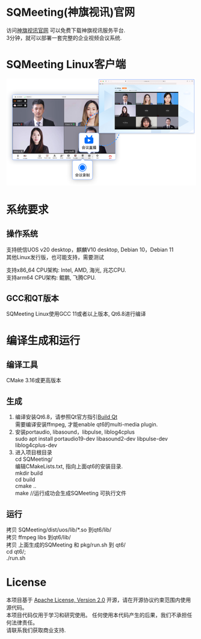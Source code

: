# SQMeeting(神旗视讯)官网
访问[神旗视讯官网](https://shenqi.internetware.cn) 可以免费下载神旗视讯服务平台.  
3分钟，就可以部署一套完整的企业视频会议系统. 

# SQMeeting Linux客户端

![screenshot](./image1.jpg)

# 系统要求

## 操作系统
支持统信UOS v20 desktop，麒麟V10 desktop, Debian 10，Debian 11  
其他Linux发行版，也可能支持，需要测试

支持x86_64 CPU架构: Intel, AMD, 海光, 兆芯CPU.  
支持arm64 CPU架构: 鲲鹏, 飞腾CPU.  

## GCC和QT版本

SQMeeting Linux使用GCC 11或者以上版本, Qt6.8进行编译 

# 编译生成和运行

## 编译工具
CMake 3.16或更高版本

## 生成
1. 编译安装Qt6.8，请参照Qt官方指引[Build Qt](https://wiki.qt.io/Building_Qt_6_from_Git)   
   需要编译安装ffmpeg, 才能enable qt6的multi-media plugin.  
2. 安装portaudio, libasound，libpulse, liblog4cplus  
   sudo apt install portaudio19-dev libasound2-dev libpulse-dev liblog4cplus-dev
4. 进入项目根目录  
   cd SQMeeting/  
   编辑CMakeLists.txt, 指向上面qt6的安装目录.    
   mkdir build  
   cd build  
   cmake ..  
   make   //运行成功会生成SQMeeting 可执行文件

## 运行
   拷贝 SQMeeting/dist/uos/lib/*.so 到qt6/lib/  
   拷贝 ffmpeg libs 到qt6/lib/  
   拷贝 上面生成的SQMeeting 和 pkg/run.sh 到 qt6/   
   cd qt6/;  
   ./run.sh 

# License
本项目基于 [Apache License, Version 2.0](./LICENSE) 开源，请在开源协议约束范围内使用源代码。  
本项目代码仅用于学习和研究使用。 任何使用本代码产生的后果，我们不承担任何法律责任。  
请联系我们获取商业支持.
